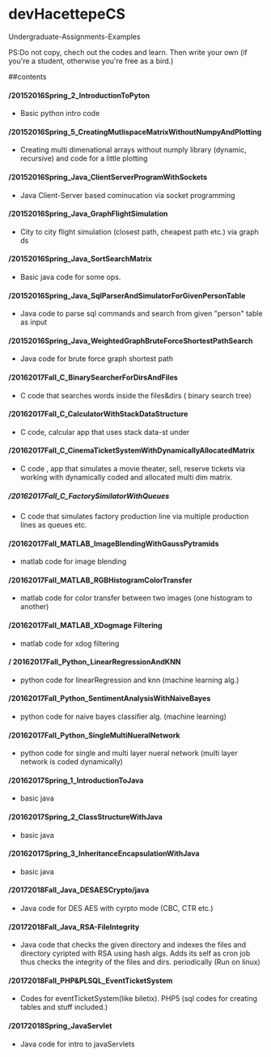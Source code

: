 # devHacettepeCS
Undergraduate-Assignments-Examples


PS:Do not copy, chech out the codes and learn. Then write your own (if you're a student, otherwise you're free as a bird.)

##contents


#### /20152016Spring_2_IntroductionToPyton
- Basic python intro code

#### /20152016Spring_5_CreatingMutlispaceMatrixWithoutNumpyAndPlotting
- Creating multi dimenational arrays without numply library (dynamic, recursive) and code for a little plotting

#### /20152016Spring_Java_ClientServerProgramWithSockets
- Java Client-Server based cominucation via socket programming

#### /20152016Spring_Java_GraphFlightSimulation
- City to city flight simulation (closest path, cheapest path etc.) via graph ds

#### /20152016Spring_Java_SortSearchMatrix
- Basic java code for some ops.

#### /20152016Spring_Java_SqlParserAndSimulatorForGivenPersonTable
- Java code to parse sql commands and search from given "person" table as input

#### /20152016Spring_Java_WeightedGraphBruteForceShortestPathSearch
- Java code for brute force graph shortest path

#### /20162017Fall_C_BinarySearcherForDirsAndFiles
- C code that searches words inside the files&dirs ( binary search tree)

#### /20162017Fall_C_CalculatorWithStackDataStructure
- C code, calcular app that uses stack data-st under

#### /20162017Fall_C_CinemaTicketSystemWithDynamicallyAllocatedMatrix
- C code , app that simulates a movie theater, sell, reserve tickets via working with dynamically coded and allocated multi dim matrix.

##### /20162017Fall_C_FactorySimilatorWithQueues
- C code that simulates factory production line via multiple production lines as queues etc.

#### /20162017Fall_MATLAB_ImageBlendingWithGaussPytramids
- matlab code for image blending

#### /20162017Fall_MATLAB_RGBHistogramColorTransfer
- matlab code for color transfer between two images (one histogram to another)

#### /20162017Fall_MATLAB_XDogmage Filtering
- matlab code for xdog filtering

#### / 20162017Fall_Python_LinearRegressionAndKNN
- python code for linearRegression and knn (machine learning alg.)

#### /20162017Fall_Python_SentimentAnalysisWithNaiveBayes
- python code for naive bayes classifier alg. (machine learning)

#### /20162017Fall_Python_SingleMultiNueralNetwork
- python code for single and multi layer nueral network (multi layer network is coded dynamically)

#### /20162017Spring_1_IntroductionToJava
- basic java

#### /20162017Spring_2_ClassStructureWithJava
- basic java

#### /20162017Spring_3_InheritanceEncapsulationWithJava
- basic java

#### /20172018Fall_Java_DESAESCrypto/java
- Java code for DES AES with cyrpto mode (CBC, CTR etc.)

#### /20172018Fall_Java_RSA-FileIntegrity
- Java code that checks the given directory and indexes the files and directory cyripted with RSA using hash algs. Adds its self as cron job thus checks the integrity of the files and dirs. periodically (Run on linux)

#### /20172018Fall_PHP&PLSQL_EventTicketSystem
- Codes for eventTicketSystem(like biletix). PHP5 (sql codes for creating tables and stuff included.)

#### /20172018Spring_JavaServlet
- Java code for intro to javaServlets 

